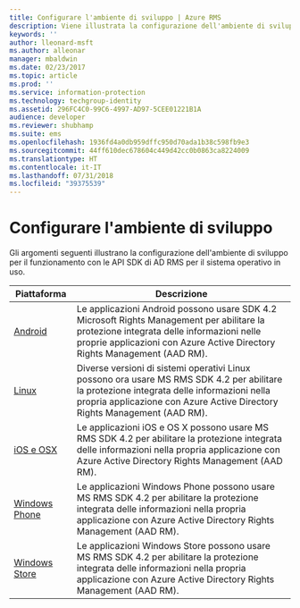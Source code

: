 ```yaml
---
title: Configurare l'ambiente di sviluppo | Azure RMS
description: Viene illustrata la configurazione dell'ambiente di sviluppo per il funzionamento con le API SDK di AD RMS per il sistema operativo in uso.
keywords: ''
author: lleonard-msft
ms.author: alleonar
manager: mbaldwin
ms.date: 02/23/2017
ms.topic: article
ms.prod: ''
ms.service: information-protection
ms.technology: techgroup-identity
ms.assetid: 296FC4C0-99C6-4997-AD97-5CEE01221B1A
audience: developer
ms.reviewer: shubhamp
ms.suite: ems
ms.openlocfilehash: 1936fd4a0db959dffc950d70ada1b38c598fb9e3
ms.sourcegitcommit: 44ff610dec678604c449d42cc0b0863ca8224009
ms.translationtype: HT
ms.contentlocale: it-IT
ms.lasthandoff: 07/31/2018
ms.locfileid: "39375539"
---
```

# <a name="setup-developer-environment"></a>Configurare l'ambiente di sviluppo

Gli argomenti seguenti illustrano la configurazione dell'ambiente di sviluppo per il funzionamento con le API SDK di AD RMS per il sistema operativo in uso.

|Piattaforma | Descrizione|
|------|------------|
|[Android](android-sdk.md)| Le applicazioni Android possono usare SDK 4.2 Microsoft Rights Management per abilitare la protezione integrata delle informazioni nelle proprie applicazioni con Azure Active Directory Rights Management (AAD RM).|
|[Linux](linux-setup.md)|Diverse versioni di sistemi operativi Linux possono ora usare MS RMS SDK 4.2 per abilitare la protezione integrata delle informazioni nella propria applicazione con Azure Active Directory Rights Management (AAD RM).|
|[iOS e OSX](ios-sdk.md)|Le applicazioni iOS e OS X possono usare MS RMS SDK 4.2 per abilitare la protezione integrata delle informazioni nella propria applicazione con Azure Active Directory Rights Management (AAD RM).|
|[Windows Phone](windows-phone-apps.md)|Le applicazioni Windows Phone possono usare MS RMS SDK 4.2 per abilitare la protezione integrata delle informazioni nella propria applicazione con Azure Active Directory Rights Management (AAD RM).|
|[Windows Store](winrt-sdk.md)|Le applicazioni Windows Store possono usare MS RMS SDK 4.2 per abilitare la protezione integrata delle informazioni nella propria applicazione con Azure Active Directory Rights Management (AAD RM).|

